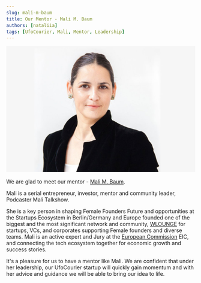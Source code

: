 ```yaml
---
slug: mali-m-baum
title: Our Mentor - Mali M. Baum
authors: [nataliia]
tags: [UfoCourier, Mali, Mentor, Leadership]
---
```


![Our Mentor - Mali M. Baum](./Mali_M_Baum_w.jpg)

We are glad to meet our mentor - [Mali M. Baum](https://www.linkedin.com/in/mali-m-baum-0353b027/).

Mali is a serial entrepreneur, investor, mentor and community leader, Podcaster Mali Talkshow.

She is a key person in shaping Female Founders Future and opportunities at the Startups Ecosystem in Berlin/Germany and Europe founded one of the biggest and the most significant network and community, [WLOUNGE](https://www.linkedin.com/company/w-lounge-berlin/) for startups, VCs, and corporates supporting Female founders and diverse teams. Mali is an active expert and Jury at the [European Commission](https://www.linkedin.com/company/european-commission/) EIC, and connecting the tech ecosystem together for economic growth and success stories.

It's a pleasure for us to have a mentor like Mali. We are confident that under her leadership, our UfoCourier startup will quickly gain momentum and with her advice and guidance we will be able to bring our idea to life.
